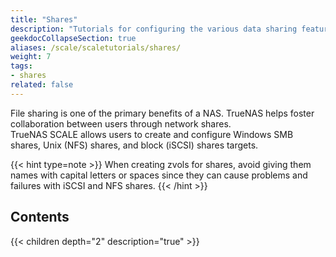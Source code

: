 ```yaml
---
title: "Shares"
description: "Tutorials for configuring the various data sharing features in TrueNAS SCALE."
geekdocCollapseSection: true
aliases: /scale/scaletutorials/shares/
weight: 7
tags:
- shares
related: false
---
```


File sharing is one of the primary benefits of a NAS. TrueNAS helps foster collaboration between users through network shares.  
TrueNAS SCALE allows users to create and configure Windows SMB shares, Unix (NFS) shares, and block (iSCSI) shares targets.

{{< hint type=note >}}
When creating zvols for shares, avoid giving them names with capital letters or spaces since they can cause problems and failures with iSCSI and NFS shares.
{{< /hint >}}

## Contents

{{< children depth="2" description="true" >}}
